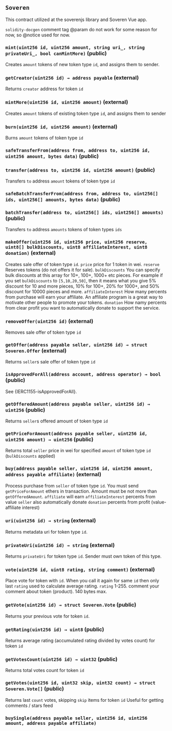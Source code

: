 ## `Soveren`

This contract utilized at the soverenjs library and Soveren Vue app.


`solidity-docgen` comment tag @param do not work for some reason for now, so @notice used for now.


### `mint(uint256 id, uint256 amount, string uri_, string privateUri_, bool canMintMore)` (public)

Creates `amount` tokens of new token type `id`, and assigns them to sender.




### `getCreator(uint256 id) → address payable` (external)

Returns `creator` address for token `id`



### `mintMore(uint256 id, uint256 amount)` (external)

Creates `amount` tokens of existing token type `id`, and assigns them to sender



### `burn(uint256 id, uint256 amount)` (external)

Burns `amount` tokens of token type `id`



### `safeTransferFrom(address from, address to, uint256 id, uint256 amount, bytes data)` (public)





### `transfer(address to, uint256 id, uint256 amount)` (public)

Transfers `to` address `amount` tokens of token type `id`



### `safeBatchTransferFrom(address from, address to, uint256[] ids, uint256[] amounts, bytes data)` (public)





### `batchTransfer(address to, uint256[] ids, uint256[] amounts)` (public)

Transfers `to` address `amounts` tokens of token types `ids`



### `makeOffer(uint256 id, uint256 price, uint256 reserve, uint8[] bulkDiscounts, uint8 affiliateInterest, uint8 donation)` (external)

Creates sale offer of token type `id`.
`price` price for 1 token in wei.
`reserve` Reserves tokens (do not offers it for sale).
`bulkDiscounts` You can specify bulk discounts at this array for 10+, 100+, 1000+ etc pieces. For example if you set `bulkDiscounts` to `[5,10,20,50]`, then it means what you give 5% discount for 10 and more pieces, 10% for 100+, 20% for 1000+, and 50% discount for 10000 pieces and more.
`affiliateInterest` How many percents from purchase will earn your affiliate. An affiliate program is a great way to motivate other people to promote your tokens.
`donation` How namy percents from clear profit you want to automatically donate to support the service.



### `removeOffer(uint256 id)` (external)

Removes sale offer of token type `id`



### `getOffer(address payable seller, uint256 id) → struct Soveren.Offer` (external)

Returns `seller`s sale offer of token type `id`



### `isApprovedForAll(address account, address operator) → bool` (public)



See {IERC1155-isApprovedForAll}.

### `getOfferedAmount(address payable seller, uint256 id) → uint256` (public)

Returns `seller`s offered amount of token type `id`



### `getPriceForAmount(address payable seller, uint256 id, uint256 amount) → uint256` (public)

Returns total `seller` price in wei for specified `amount` of token type `id` (`bulkDiscounts` applied)



### `buy(address payable seller, uint256 id, uint256 amount, address payable affiliate)` (external)

Process purchase from `seller` of token type `id`.
You must send `getPriceForAmount` ethers in transaction.
Amount must be not more than `getOfferedAmount`.
`affiliate` will earn `affiliateInterest` percents from value
`seller` also automatically donate `donation` percents from profit (value-affiliate interest)



### `uri(uint256 id) → string` (external)

Returns metadata uri for token type `id`.



### `privateUri(uint256 id) → string` (external)

Returns `privateUri` for token type `id`. Sender must own token of this type.



### `vote(uint256 id, uint8 rating, string comment)` (external)

Place vote for token with `id`. When you call it again for same `id` then only last `rating` used to calculate average rating.
`rating` 1-255.
comment your comment about token (product). 140 bytes max.



### `getVote(uint256 id) → struct Soveren.Vote` (public)

Returns your previous vote for token `id`.



### `getRating(uint256 id) → uint8` (public)

Returns average rating (accumulated rating divided by votes count) for token `id`



### `getVotesCount(uint256 id) → uint32` (public)

Returns total votes count for token `id`



### `getVotes(uint256 id, uint32 skip, uint32 count) → struct Soveren.Vote[]` (public)

Returns last `count` votes, skipping `skip` items for token `id`
Useful for getting comments / stars feed




### `buySingle(address payable seller, uint256 id, uint256 amount, address payable affiliate)`





